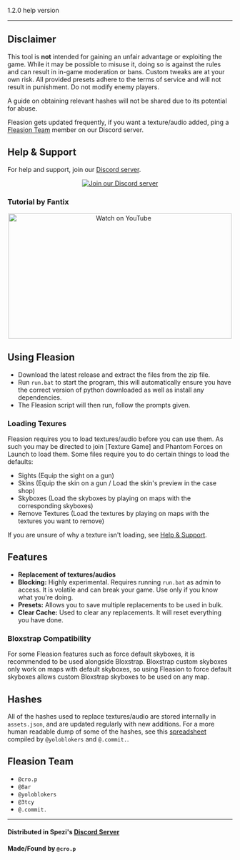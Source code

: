 1.2.0
help version

---
## Disclaimer

This tool is **not** intended for gaining an unfair advantage or exploiting the game. While it may be possible to misuse
it, doing so is against the rules and can result in in-game moderation or bans. Custom tweaks are at your own risk.
All provided presets adhere to the terms of service and will not result in punishment. Do not modify enemy players.

A guide on obtaining relevant hashes will not be shared due to its potential for abuse.

Fleasion gets updated frequently, if you want a texture/audio added, ping a [Fleasion Team](#fleasion-team) member on our Discord server.

## Help & Support

For help and support, join our [Discord server](https://discord.gg/spezi).

<p align="center">
  <a href="https://discord.gg/spezi">
    <img src="https://invidget.switchblade.xyz/spezi" alt="Join our Discord server">
  </a>
</p>

### Tutorial by Fantix

<p align="center">
  <a href="https://www.youtube.com/watch?v=P1Iva68epaU" target="_blank">
    <img src="https://img.youtube.com/vi/P1Iva68epaU/0.jpg" alt="Watch on YouTube" width="500" height="281">
  </a>
</p>

## Using Fleasion
- Download the latest release and  extract the files from the zip file.
- Run `run.bat` to start the program, this will automatically ensure you have the correct version of python downloaded 
as well as install any dependencies.
- The Fleasion script will then run, follow the prompts given.

### Loading Texures
Fleasion requires you to load textures/audio before you can use them. As such you may be directed to join [Texture Game]
and Phantom Forces on Launch to load them. Some files require you to do certain things to load the defaults:
- Sights (Equip the sight on a gun)
- Skins (Equip the skin on a gun / Load the skin's preview in the case shop)
- Skyboxes (Load the skyboxes by playing on maps with the corresponding skyboxes)
- Remove Textures (Load the textures by playing on maps with the textures you want to remove)

If you are unsure of why a texture isn't loading, see [Help & Support](#help--support).

## Features

- **Replacement of textures/audios**
- **Blocking:** Highly experimental. Requires running `run.bat` as admin to access. It is volatile and can break your game.
Use only if you know what you're doing.
- **Presets:** Allows you to save multiple replacements to be used in bulk.
- **Clear Cache:** Used to clear any replacements. It will reset everything you have done.

### Bloxstrap Compatibility
For some Fleasion features such as force default skyboxes, it is recommended to be used alongside Bloxstrap. Bloxstrap 
custom skyboxes only work on maps with default skyboxes, so using Fleasion to force default skyboxes allows custom Bloxstrap 
skyboxes to be used on any map.

## Hashes
All of the hashes used to replace textures/audio are stored internally in `assets.json`, and are updated regularly with new additions.
For a more human readable dump of some of the hashes, see this [spreadsheet](https://docs.google.com/spreadsheets/d/1S7GexRGkgiDXit8qabV7rYFOctO6FraZrrTm1-Rru_4/edit?usp=sharing) compiled by `@yoloblokers` and `@.commit.`.


## Fleasion Team

- `@cro.p`
- `@8ar`
- `@yoloblokers`
- `@3tcy`
- `@.commit.`

---
#### Distributed in Spezi's [Discord Server](https://discord.gg/spezi)
#### Made/Found by `@cro.p`
